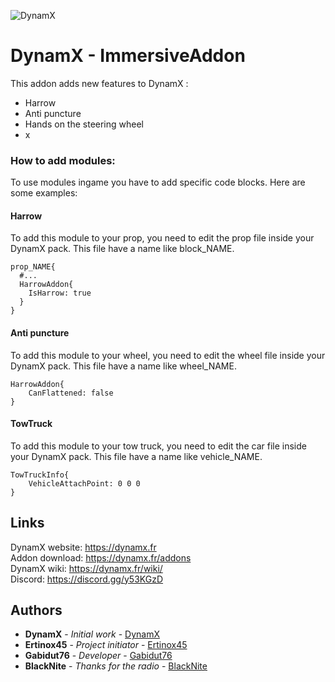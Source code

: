 ![DynamX](https://dynamx.fr/img/head-logo.png)

# DynamX - ImmersiveAddon

This addon adds new features to DynamX :

- Harrow
- Anti puncture
- Hands on the steering wheel
- x

### How to add modules:

To use modules ingame you have to add specific code blocks.
Here are some examples:

#### Harrow

To add this module to your prop, you need to edit the prop file inside your DynamX pack. This file have a name like block_NAME.
```
prop_NAME{
  #...
  HarrowAddon{
    IsHarrow: true
  }
}
```

#### Anti puncture

To add this module to your wheel, you need to edit the wheel file inside your DynamX pack. This file have a name like wheel_NAME.
```
HarrowAddon{
    CanFlattened: false
}
```

#### TowTruck

To add this module to your tow truck, you need to edit the car file inside your DynamX pack. This file have a name like vehicle_NAME.
```
TowTruckInfo{
    VehicleAttachPoint: 0 0 0
}
```

## Links

DynamX website: https://dynamx.fr  
Addon download: https://dynamx.fr/addons  
DynamX wiki: https://dynamx.fr/wiki/  
Discord: https://discord.gg/y53KGzD 

## Authors

* **DynamX** - *Initial work* - [DynamX](https://dynamx.fr)
* **Ertinox45** - *Project initiator* - [Ertinox45](https://github.com/Ertinox45)
* **Gabidut76** - *Developer* - [Gabidut76](https://github.com/gabidut)
* **BlackNite** - *Thanks for the radio* - [BlackNite](https://github.com/BlackNiteHD)
